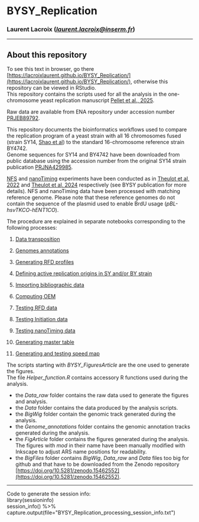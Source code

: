 # BYSY_Replication
### Laurent Lacroix (*laurent.lacroix@inserm.fr*)
***
## About this repository  
To see this text in browser, go there [https://lacroixlaurent.github.io/BYSY_Replication/](https://lacroixlaurent.github.io/BYSY_Replication/), otherwise this repository can be viewed in RStudio.  
This repository contains the scripts used for all the analysis in the one-chromosome yeast replication manuscript [Pellet et al., 2025](https://doi.org/10.1038/XXXXXX).  

Raw data are available from ENA repository under accession number [PRJEB89792](https://www.ebi.ac.uk/ena/).  

This repository documents the bioinformatics workflows used to compare the replication program of a yeast strain with all 16 chromosomes fused (strain SY14, [Shao et al](https://doi.org/10.1038/s41586-018-0382-x)) to the standard 16-chromosome reference strain BY4742.  
Genome sequences for SY14 and BY4742 have been downloaded from public database using the accession number from the original SY14 strain publication [PRJNA429985](https://www.ncbi.nlm.nih.gov/bioproject/?term=PRJNA429985).  

[NFS](https://github.com/LacroixLaurent/NanoForkSpeed) and [nanoTiming](https://github.com/LacroixLaurent/NanoTiming) experiments have been conducted as in [Theulot et al, 2022](https://doi.org/10.1038/s41467-022-31012-0) and [Theulot et al, 2024](https://doi.org/10.1038/s41467-024-55520-3) respectively (see BYSY publication for more details). NFS and nanoTiming data have been processed with matching reference genome. Please note that these reference genomes do not contain the sequence of the plasmid used to enable BrdU usage (*pBL-hsvTKCO-hENT1CO*).  

The procedure are explained in separate notebooks corresponding to the following processes:  

1. [Data transposition](./01_BYSY_Data_Transposition.nb.html)

2. [Genomes annotations](./02_BYSY_Genome_Annotation.nb.html)

3. [Generating RFD profiles](./03_BYSY_RFD_Profiles.nb.html)

4. [Defining active replication origins in SY and/or BY strain](./04_BYSY_Active_Ori.nb.html)

5. [Importing bibliographic data](./05_BYSY_Biblio.nb.html)

6. [Computing OEM](./06_BYSY_OEM.nb.html)

7. [Testing RFD data](./07_BYSY_RFD_Test.nb.html)

8. [Testing Initiation data](./08_BYSY_Init_Test.nb.html)

9. [Testing nanoTiming data](./09_BYSY_nanoT_Test.nb.html)

10. [Generating master table](./10_BYSY_Master_Table.nb.html)

11. [Generating and testing speed map](./11_BYSY_Speed_Map.nb.html)

The scripts starting with *BYSY_FiguresArticle* are the one used to generate the figures.  
The file *Helper_function.R* contains accessory R functions used during the analysis.

* the *Data_raw* folder contains the raw data used to generate the figures and analysis.  
* the *Data* folder contains the data produced by the analysis scripts.  
* the *BigWig* folder contain the genomic track generated during the analysis.  
* the *Genome_annotations* folder contains the genomic annotation  tracks generated during the analysis.  
* the *FigArticle* folder contains the figures generated during the analysis. The figures with *mod* in their name have been manually modified with Inkscape to adjust ARS name positions for readability.  
* the *BigFiles* folder contains *BigWig*, *Data_raw* and *Data* files too big for github and that have to be downloaded from the Zenodo repository [https://doi.org/10.5281/zenodo.15462552](https://doi.org/10.5281/zenodo.15462552).  

***
Code to generate the session info:  
library(sessioninfo)  
session_info() %>% capture.output(file="BYSY_Replication_processing_session_info.txt")  
